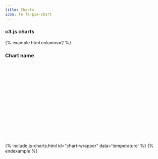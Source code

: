 ```yaml
---
title: Charts
icon: fe fe-pie-chart
---
```


### c3.js charts 

{% example html columns=2 %}
<div class="card">
	<div class="card-header">
		<h3 class="card-title">Chart name</h3>
	</div>
	<div class="card-body">
		<div id="chart-wrapper" style="height: 16rem"></div>
	</div>
</div>
{% include js-charts.html id="chart-wrapper" data='temperature' %}
{% endexample %}